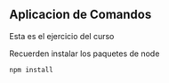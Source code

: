## Aplicacion de Comandos

Esta es el ejercicio del curso

Recuerden instalar los paquetes de node

```
npm install
```
